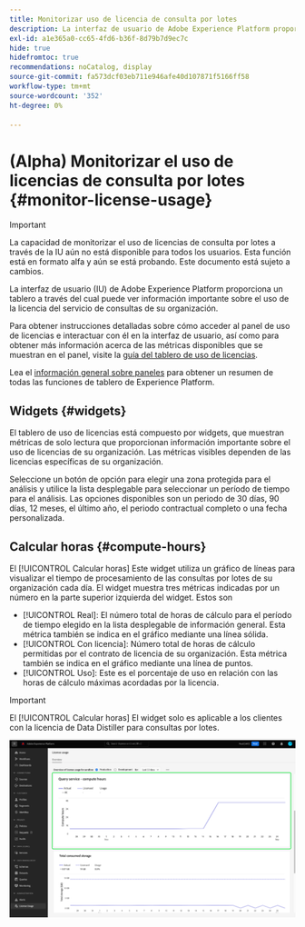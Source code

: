 ```yaml
---
title: Monitorizar uso de licencia de consulta por lotes
description: La interfaz de usuario de Adobe Experience Platform proporciona un tablero a través del cual puede ver información importante sobre el uso de la licencia de Data Distiller de su organización.
exl-id: a1e365a0-cc65-4fd6-b36f-8d79b7d9ec7c
hide: true
hidefromtoc: true
recommendations: noCatalog, display
source-git-commit: fa573dcf03eb711e946afe40d107871f5166ff58
workflow-type: tm+mt
source-wordcount: '352'
ht-degree: 0%

---
```


# (Alpha) Monitorizar el uso de licencias de consulta por lotes {#monitor-license-usage}

>[!IMPORTANT]
>
>La capacidad de monitorizar el uso de licencias de consulta por lotes a través de la IU aún no está disponible para todos los usuarios. Esta función está en formato alfa y aún se está probando. Este documento está sujeto a cambios.

La interfaz de usuario (IU) de Adobe Experience Platform proporciona un tablero a través del cual puede ver información importante sobre el uso de la licencia del servicio de consultas de su organización.

Para obtener instrucciones detalladas sobre cómo acceder al panel de uso de licencias e interactuar con él en la interfaz de usuario, así como para obtener más información acerca de las métricas disponibles que se muestran en el panel, visite la [guía del tablero de uso de licencias](../../dashboards/guides/license-usage.md).

Lea el [información general sobre paneles](../../dashboards/home.md) para obtener un resumen de todas las funciones de tablero de Experience Platform.

## Widgets {#widgets}

El tablero de uso de licencias está compuesto por widgets, que muestran métricas de solo lectura que proporcionan información importante sobre el uso de licencias de su organización. Las métricas visibles dependen de las licencias específicas de su organización.

Seleccione un botón de opción para elegir una zona protegida para el análisis y utilice la lista desplegable para seleccionar un período de tiempo para el análisis. Las opciones disponibles son un periodo de 30 días, 90 días, 12 meses, el último año, el periodo contractual completo o una fecha personalizada.

## Calcular horas {#compute-hours}

El [!UICONTROL Calcular horas] Este widget utiliza un gráfico de líneas para visualizar el tiempo de procesamiento de las consultas por lotes de su organización cada día. El widget muestra tres métricas indicadas por un número en la parte superior izquierda del widget. Estos son

- [!UICONTROL Real]: El número total de horas de cálculo para el período de tiempo elegido en la lista desplegable de información general. Esta métrica también se indica en el gráfico mediante una línea sólida.
- [!UICONTROL Con licencia]: Número total de horas de cálculo permitidas por el contrato de licencia de su organización. Esta métrica también se indica en el gráfico mediante una línea de puntos.
- [!UICONTROL Uso]: Este es el porcentaje de uso en relación con las horas de cálculo máximas acordadas por la licencia.

>[!IMPORTANT]
>
>El [!UICONTROL Calcular horas] El widget solo es aplicable a los clientes con la licencia de Data Distiller para consultas por lotes.

![El tablero de uso de licencias con el widget de cálculo de horas resaltado.](../images/data-distiller/compute-hours.png)

